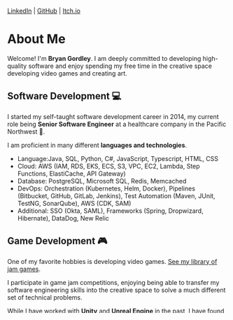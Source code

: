 [LinkedIn](https://linkedin.com/in/bgordley) | [GitHub](https://github.com/bgordley) | [Itch.io](https://beardedfists.itch.io/)

# About Me
Welcome! I'm **Bryan Gordley**. I am deeply committed to developing high-quality software and enjoy spending my free time in the creative space developing video games and creating art.

## Software Development :computer:
I started my self-taught software development career in 2014, my current role being **Senior Software Engineer** at a healthcare company in the Pacific Northwest :evergreen_tree:.

I am proficient in many different **languages and technologies**.
- Language:Java, SQL, Python, C#, JavaScript, Typescript, HTML, CSS
- Cloud: AWS (IAM, RDS, EKS, ECS, S3, VPC, EC2, Lambda, Step Functions, ElastiCache, API Gateway)
- Database: PostgreSQL, Microsoft SQL, Redis, Memcached
- DevOps: Orchestration (Kubernetes, Helm, Docker), Pipelines (Bitbucket, GitHub, GitLab, Jenkins), Test Automation (Maven, JUnit, TestNG, SonarQube), AWS (CDK, SAM)
- Additional: SSO (Okta, SAML), Frameworks (Spring, Dropwizard, Hibernate), DataDog, New Relic

## Game Development :video_game:	
One of my favorite hobbies is developing video games. [See my library of jam games](https://beardedfists.itch.io/).

I participate in game jam competitions, enjoying being able to transfer my software engineering skills into the creative space to solve a much different set of technical problems.

While I have worked with **Unity** and **Unreal Engine** in the past, I have found that **Godot** is my favorite engine overall. I am very proficient with Godot and I am able to bring my ideas to life in a matter of minutes.

## Family :family_man_woman_boy:
I love my family and every minute I am able to spend with them. I enjoy working remote as this allows me to focused on balancing work and home. :grin:.